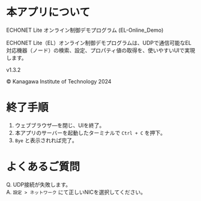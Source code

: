 # 本アプリについて

ECHONET Lite オンライン制御デモプログラム (EL-Online_Demo)

ECHONET Lite（EL）オンライン制御デモプログラムは、UDPで通信可能なEL対応機器（ノード）の検索、設定、プロパティ値の取得を、使いやすいUIで実現します。

v1.3.2

© Kanagawa Institute of Technology 2024


# 終了手順

1. ウェブブラウザ―を閉じ、UIを終了。
1. 本アプリのサーバーを起動したターミナルで `Ctrl + C` を押下。
1. `Bye` と表示されれば完了。


# よくあるご質問

Q. UDP接続が失敗します。\
A. `設定 > ネットワーク` にて正しいNICを選択してください。
